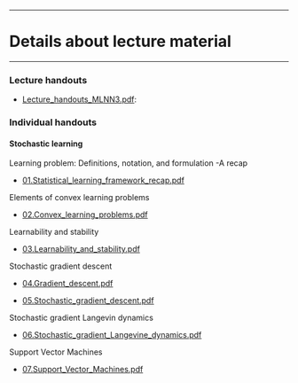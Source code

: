 <!-- -------------------------------------------------------------------------------- -->

<!-- Copyright 2024 Georgios Karagiannis -->

<!-- georgios.karagiannis@durham.ac.uk -->
<!-- Associate Professor -->
<!-- Department of Mathematical Sciences, Durham University, Durham,  UK  -->

<!-- This file is part of Machine_Learning_and_Neural_Networks_III_Epiphany_2024 -->
<!-- which is the material of the course -->
<!-- MATH3431 Machine Learning and Neural Networks III -->
<!-- Epiphany term -->
<!-- taught by Georgios P. Katagiannis in the Department of Mathematical Sciences   -->
<!-- in the University of Durham  in Epiphany term in 2024 -->

<!-- Machine_Learning_and_Neural_Networks_III_Epiphany_2024 is free software: -->
<!-- you can redistribute it and/or modify it-->
<!-- under the terms of the GNU General Public License as published by -->
<!-- the Free Software Foundation version 3 of the License. -->

<!-- Machine_Learning_and_Neural_Networks_III_Epiphany_2024 is distributed ->
<!-- in the hope that it will be useful, -->
<!-- but WITHOUT ANY WARRANTY; without even the implied warranty of -->
<!-- MERCHANTABILITY or FITNESS FOR A PARTICULAR PURPOSE.  See the -->
<!-- GNU General Public License for more details. -->

<!-- You should have received a copy of the GNU General Public License -->
<!-- along with Machine_Learning_and_Neural_Networks_III_Epiphany_2024 -->
<!-- If not, see <http://www.gnu.org/licenses/>. -->

<!-- -------------------------------------------------------------------------------- -->


------------------------------------------------------------------------

# Details about lecture material

------------------------------------------------------------------------

### Lecture handouts

-   [Lecture_handouts_MLNN3.pdf](https://github.com/georgios-stats/Machine_Learning_and_Neural_Networks_III_Epiphany_2024/blob/master/Lecture_handouts/Lecture_handouts_MLNN3.pdf):

### Individual handouts

#### Stochastic learning  

Learning problem: Definitions, notation, and formulation -A recap  

+ [01.Statistical_learning_framework_recap.pdf](https://github.com/georgios-stats/Machine_Learning_and_Neural_Networks_III_Epiphany_2024/blob/master/Lecture_handouts/01.Statistical_learning_framework_recap.pdf)  


Elements of convex learning problems  

+ [02.Convex_learning_problems.pdf](https://github.com/georgios-stats/Machine_Learning_and_Neural_Networks_III_Epiphany_2024/blob/main/Lecture_handouts/02.Convex_learning_problems.pdf)  

Learnability and stability  

+ [03.Learnability_and_stability.pdf](https://github.com/georgios-stats/Machine_Learning_and_Neural_Networks_III_Epiphany_2024/blob/main/Lecture_handouts/03.Learnability_and_stability.pdf)  


Stochastic gradient descent  

+ [04.Gradient_descent.pdf](https://github.com/georgios-stats/Machine_Learning_and_Neural_Networks_III_Epiphany_2024/blob/main/Lecture_handouts/04.Gradient_descent.pdf)  

+ [05.Stochastic_gradient_descent.pdf](https://github.com/georgios-stats/Machine_Learning_and_Neural_Networks_III_Epiphany_2024/blob/main/Lecture_handouts/05.Stochastic_gradient_descent.pdf)  


Stochastic gradient Langevin dynamics  

+ [06.Stochastic_gradient_Langevine_dynamics.pdf](https://github.com/georgios-stats/Machine_Learning_and_Neural_Networks_III_Epiphany_2024/blob/master/Lecture_handouts/06.Stochastic_gradient_Langevine_dynamics.pdf)  


Support Vector Machines  

+ [07.Support_Vector_Machines.pdf](https://github.com/georgios-stats/Machine_Learning_and_Neural_Networks_III_Epiphany_2024/blob/master/Lecture_handouts/07.Support_Vector_Machines.pdf)  

<!--

Kernel methods  

+ [06.Kernel_Methods.pdf](https://github.com/georgios-stats/Machine_Learning_and_Neural_Networks_III_Epiphany_2024/blob/master/Lecture_handouts/06.Kernel_Methods.pdf) 

Artificial Neural Networks  

+ [07.Artificial_neural_networks.pdf](https://github.com/georgios-stats/Machine_Learning_and_Neural_Networks_III_Epiphany_2024/blob/master/Lecture_handouts/07.Artificial_neural_networks.pdf)  

Gaussian process regression  

+ [08.Gaussian_process_regression.pdf](https://github.com/georgios-stats/Machine_Learning_and_Neural_Networks_III_Epiphany_2024/blob/main/Lecture_handouts/08.Gaussian_process_regression.pdf)  

-->
